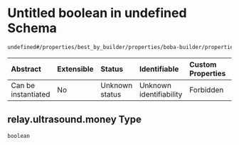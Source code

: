 # Untitled boolean in undefined Schema

```txt
undefined#/properties/best_by_builder/properties/boba-builder/properties/relays/properties/https://relay.ultrasound.money
```



| Abstract            | Extensible | Status         | Identifiable            | Custom Properties | Additional Properties | Access Restrictions | Defined In                                                         |
| :------------------ | :--------- | :------------- | :---------------------- | :---------------- | :-------------------- | :------------------ | :----------------------------------------------------------------- |
| Can be instantiated | No         | Unknown status | Unknown identifiability | Forbidden         | Allowed               | none                | [Bid.schema.json\*](../out/Bid.schema.json "open original schema") |

## relay.ultrasound.money Type

`boolean`
